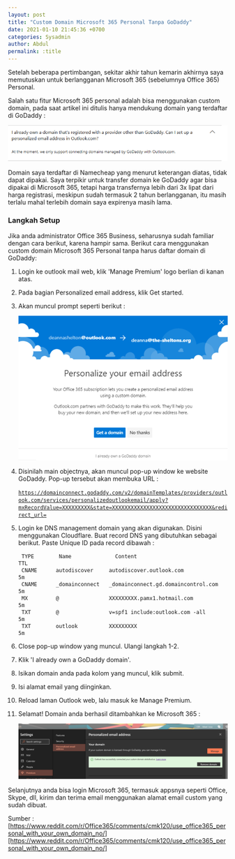 ```yaml
---
layout: post
title: "Custom Domain Microsoft 365 Personal Tanpa GoDaddy"
date: 2021-01-10 21:45:36 +0700
categories: Sysadmin
author: Abdul
permalink: :title
---
```


Setelah beberapa pertimbangan, sekitar akhir tahun kemarin akhirnya saya memutuskan untuk berlangganan Microsoft 365 (sebelumnya Office 365) Personal.

Salah satu fitur Microsoft 365 personal adalah bisa menggunakan custom domain, pada saat artikel ini ditulis hanya mendukung domain yang terdaftar di GoDaddy :

![Allowed GoDaddy domain only](assets/images/2021-01-10/godaddy-only.png)

Domain saya terdaftar di Namecheap yang menurut keterangan diatas, tidak dapat dipakai. Saya terpikir untuk transfer domain ke GoDaddy agar bisa dipakai di Microsoft 365, tetapi harga transfernya lebih dari 3x lipat dari harga registrasi, meskipun sudah termasuk 2 tahun berlangganan, itu masih terlalu mahal terlebih domain saya expirenya masih lama.

<h3>Langkah Setup</h3>

Jika anda administrator Office 365 Business, seharusnya sudah familiar dengan cara berikut, karena hampir sama. Berikut cara menggunakan custom domain Microsoft 365 Personal tanpa harus daftar domain di GoDaddy:


1. Login ke outlook mail web, klik 'Manage Premium' logo berlian di kanan atas.

2. Pada bagian Personalized email address, klik Get started.

3. Akan muncul prompt seperti berikut :

   ![Personalize your email address](assets/images/2021-01-10/personalize-your-email-address.png)

4. Disinilah main objectnya, akan muncul pop-up window ke website GoDaddy.
   Pop-up tersebut akan membuka URL :

   <code>https://domainconnect.godaddy.com/v2/domainTemplates/providers/outlook.com/services/personalizedoutlookemail/apply?mxRecordValue=XXXXXXXXX&state=XXXXXXXXXXXXXXXXXXXXXXXXXXXXXXXX&redirect_url=</code>

5. Login ke DNS management domain yang akan digunakan. Disini menggunakan Cloudflare. Buat record DNS yang dibutuhkan sebagai berikut. Paste Unique ID pada record dibawah :


        TYPE        Name              Content                               TTL
        CNAME      autodiscover     autodiscover.outlook.com                5m
        CNAME      _domainconnect   _domainconnect.gd.domaincontrol.com     5m 
        MX         @                XXXXXXXXX.pamx1.hotmail.com             5m
        TXT        @                v=spf1 include:outlook.com -all         5m
        TXT        outlook          XXXXXXXXX                               5m


6. Close pop-up window yang muncul. Ulangi langkah 1-2.

7. Klik 'I already own a GoDaddy domain'.

8. Isikan domain anda pada kolom yang muncul, klik submit.

9. Isi alamat email yang diinginkan.

10. Reload laman Outlook web, lalu masuk ke Manage Premium.

11. Selamat! Domain anda berhasil ditambahkan ke Microsoft 365 :

    ![Personalized email address](assets/images/2021-01-10/personalized-email-address.png)


Selanjutnya anda bisa login Microsoft 365, termasuk appsnya seperti Office, Skype, dll, kirim dan terima email menggunakan alamat email custom yang sudah dibuat.

Sumber : [https://www.reddit.com/r/Office365/comments/cmk120/use_office365_personal_with_your_own_domain_no/][https://www.reddit.com/r/Office365/comments/cmk120/use_office365_personal_with_your_own_domain_no/]

[https://www.reddit.com/r/Office365/comments/cmk120/use_office365_personal_with_your_own_domain_no/]: https://www.reddit.com/r/Office365/comments/cmk120/use_office365_personal_with_your_own_domain_no/